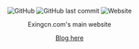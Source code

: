 
<div align=center>
  


<img alt="GitHub" src="https://img.shields.io/github/license/No767/Exingcn"> <img alt="GitHub last commit" src="https://img.shields.io/github/last-commit/No767/Exingcn"> <img alt="Website" src="https://img.shields.io/website?down_color=red&down_message=offline&up_message=online&url=http%3A%2F%2Fexingcn.com">


<div align=center>
Exingcn.com's main website


[Blog here](https://blog.exingcn.com)

